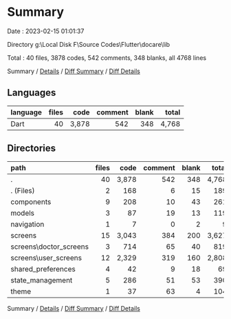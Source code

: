 # Summary

Date : 2023-02-15 01:01:37

Directory g:\\Local Disk F\\Source Codes\\Flutter\\docare\\lib

Total : 40 files,  3878 codes, 542 comments, 348 blanks, all 4768 lines

Summary / [Details](details.md) / [Diff Summary](diff.md) / [Diff Details](diff-details.md)

## Languages
| language | files | code | comment | blank | total |
| :--- | ---: | ---: | ---: | ---: | ---: |
| Dart | 40 | 3,878 | 542 | 348 | 4,768 |

## Directories
| path | files | code | comment | blank | total |
| :--- | ---: | ---: | ---: | ---: | ---: |
| . | 40 | 3,878 | 542 | 348 | 4,768 |
| . (Files) | 2 | 168 | 6 | 15 | 189 |
| components | 9 | 208 | 10 | 43 | 261 |
| models | 3 | 87 | 19 | 13 | 119 |
| navigation | 1 | 7 | 0 | 2 | 9 |
| screens | 15 | 3,043 | 384 | 200 | 3,627 |
| screens\\doctor_screens | 3 | 714 | 65 | 40 | 819 |
| screens\\user_screens | 12 | 2,329 | 319 | 160 | 2,808 |
| shared_preferences | 4 | 42 | 9 | 18 | 69 |
| state_management | 5 | 286 | 51 | 53 | 390 |
| theme | 1 | 37 | 63 | 4 | 104 |

Summary / [Details](details.md) / [Diff Summary](diff.md) / [Diff Details](diff-details.md)